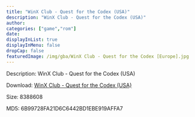 ```yaml
---
title: "WinX Club - Quest for the Codex (USA)"
description: "WinX Club - Quest for the Codex (USA)"
author: 
categories: ["game","rom"]
date: 
displayInList: true
displayInMenu: false
dropCap: false
featuredImage: /img/gba/WinX Club - Quest for the Codex [Europe].jpg
---
```


Description: WinX Club - Quest for the Codex (USA)

Download: <a style="text-decoration:underline;" href="https://mega.nz/#!iWYAAaCZ!wCXj3Govc8Sy4OF6zJ30PgFp7Y9aFvIVUojkLmLeEH8" target = "_blank" rel = "nofollow" > WinX Club - Quest for the Codex (USA)</a>

Size: 8388608

MD5: 6B99728FA21D6C6442BD1EBE919AFFA7

